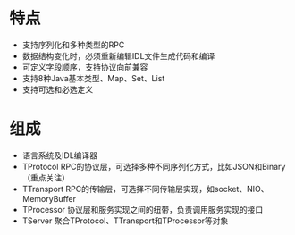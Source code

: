 # 特点
  - 支持序列化和多种类型的RPC
  - 数据结构变化时，必须重新编辑IDL文件生成代码和编译
  - 可定义字段顺序，支持协议向前兼容
  - 支持8种Java基本类型、Map、Set、List
  - 支持可选和必选定义
# 组成
  - 语言系统及IDL编译器
  - TProtocol RPC的协议层，可选择多种不同序列化方式，比如JSON和Binary（重点关注）
  - TTransport RPC的传输层，可选择不同传输层实现，如socket、NIO、MemoryBuffer
  - TProcessor 协议层和服务实现之间的纽带，负责调用服务实现的接口
  - TServer 聚合TProtocol、TTransport和TProcessor等对象
